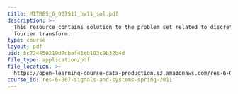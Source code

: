 ```yaml
---
title: MITRES_6_007S11_hw11_sol.pdf
description: >-
  This resource contains solution to the problem set related to discrete-time
  fourier transform.
type: course
layout: pdf
uid: 8c724450219d7dbaf41eb103c9b32b4d
file_type: application/pdf
file_location: >-
  https://open-learning-course-data-production.s3.amazonaws.com/res-6-007-signals-and-systems-spring-2011/8c724450219d7dbaf41eb103c9b32b4d_MITRES_6_007S11_hw11_sol.pdf
course_id: res-6-007-signals-and-systems-spring-2011
---
```

